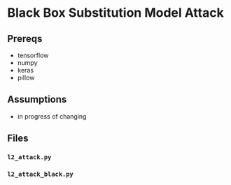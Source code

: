 # Black Box Substitution Model Attack

## Prereqs
* tensorflow
* numpy
* keras
* pillow

## Assumptions
* in progress of changing

## Files
### `l2_attack.py`

### `l2_attack_black.py`

### 
